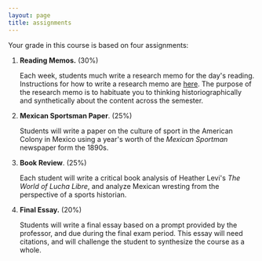 ```yaml
---
layout: page
title: assignments
---
```


Your grade in this course is based on four assignments:

1. **Reading Memos.** (30%)
   
   Each week, students much write a research memo for the day's reading.
   Instructions for how to write a research memo are [here](memo/). The purpose
   of the research memo is to habituate you to thinking historiographically and
   synthetically about the content across the semester.

2. **Mexican Sportsman Paper**. (25%)
   
   Students will write a paper on the culture of sport in the American Colony
   in Mexico using a year's worth of the *Mexican Sportman* newspaper form the
   1890s.

3. **Book Review**. (25%)
   
   Each student will write a critical book analysis of Heather Levi's *The
   World of Lucha Libre*, and analyze Mexican wresting from the perspective of
   a sports historian.

4. **Final Essay.** (20%)
   
   Students will write a final essay based on a prompt provided by the
   professor, and due during the final exam period. This essay will need
   citations, and will challenge the student to synthesize the course as
   a whole.
